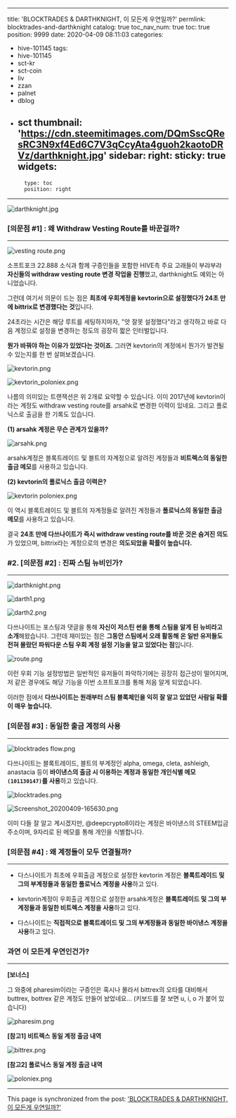 
---
title: 'BLOCKTRADES & DARTHKNIGHT, 이 모든게 우연일까?'
permlink: blocktrades-and-darthknight
catalog: true
toc_nav_num: true
toc: true
position: 9999
date: 2020-04-09 08:11:03
categories:
- hive-101145
tags:
- hive-101145
- sct-kr
- sct-coin
- liv
- zzan
- palnet
- dblog
- sct
thumbnail: 'https://cdn.steemitimages.com/DQmSscQResRC3N9xf4Ed6C7V3qCcyAta4guoh2kaotoDRVz/darthknight.jpg'
sidebar:
    right:
        sticky: true
widgets:
    -
        type: toc
        position: right
---


![darthknight.jpg](https://cdn.steemitimages.com/DQmSscQResRC3N9xf4Ed6C7V3qCcyAta4guoh2kaotoDRVz/darthknight.jpg)


### [의문점 #1] : 왜 Withdraw Vesting Route를 바꾼걸까?
---
![vesting route.png](https://cdn.steemitimages.com/DQmPRpVUvLtH2XXvausdcGvL75k1D6C9k3UTtsJFBjsrn99/vesting%20route.png)

소프트포크 22.888 소식과 함께 구증인들을 포함한 HIVE측 주요 고래들이 부랴부랴 **자신들의 withdraw vesting route 변경 작업을 진행**했고, darthknight도 예외는 아니었습니다. 

그런데 여기서 의문이 드는 점은 **최초에 우회계정을 kevtorin으로 설정했다가 24초 만에 bittrix로 변경했다는 것**입니다. 

24초라는 시간은 해당 루트를 세팅하지마자, "앗 잘못 설정했다"라고 생각하고 바로 다음 계정으로 설정을 변경하는 정도의 굉장히 짧은 인터벌입니다.

**뭔가 바꿔야 하는 이유가 있었다는 것이죠.** 그러면 kevtorin의 계정에서 뭔가가 발견될 수 있는지를 한 번 살펴보겠습니다.

![kevtorin.png](https://cdn.steemitimages.com/DQmXNLz6aRjMNz9WUmgKQF6m1bZoEiiC4NsXxvyPiiUPARg/kevtorin.png) 

![kevtorin_poloniex.png](https://cdn.steemitimages.com/DQmPfJDjdnmGT9vBr3xbWhGfEyhcPTXGNXnZVa52m6zqZ1y/kevtorin_poloniex.png)

나름의 의미있는 트랜잭션은 위 2개로 요약할 수 있습니다. 이미 2017년에 kevtorin이라는 계정도 withdraw vesting route를 arsahk로 변경한 이력이 있네요. 그리고 폴로닉스로 출금을 한 기록도 있습니다.

**(1) arsahk 계정은 무슨 관계가 있을까?**

![arsahk.png](https://cdn.steemitimages.com/DQmaSVjfCLpxfgPKpDN6MMqTg6Hifd1YQmyUdaqeZAMWBAg/arsahk.png)

arsahk계정은 블록트레이드 및 블트의 자계정으로 알려진 계정들과 **비트렉스의 동일한 출금 메모**를 사용하고 있습니다.

**(2) kevtorin의 폴로닉스 출금 이력은?**

![kevtorin poloniex.png](https://cdn.steemitimages.com/DQmTndHt7H82PwGWvkoL5WgVEab4z6fMDD5AJBYe9BzDyMs/kevtorin%20poloniex.png)

이 역시 블록트레이드 및 블트의 자계정들로 알려진 계정들과 **폴로닉스의 동일한 출금 메모**를 사용하고 있습니다.

결국 **24초 만에 다쓰나이트가 즉시 withdraw vesting route를 바꾼 것은 숨겨진 의도**가 있었으며, bittrix라는 계정으로의 변경은 **의도되었을 확률이 높습니다.** 

### #2. [의문점 #2] : 진짜 스팀 뉴비인가?
---
![darthknight.png](https://cdn.steemitimages.com/DQmREpnv5KmsJ5pZzJvoQZvvjj7cg9oCfwpqDLteMcE9cJd/darthknight.png)

![darth1.png](https://cdn.steemitimages.com/DQmaNr3cau5cHr9x3nXMi1XftR9ShzXR7cE6m4cwxeueZnh/darth1.png)

![darth2.png](https://cdn.steemitimages.com/DQmUdHxfzXFTXgRudx6QNKJtMVW4iuQ58f5A1NpRQGBLm3a/darth2.png)

다쓰나이트는 포스팅과 댓글을 통해 **자신이 저스틴 썬을 통해 스팀을 알게 된 뉴비라고 소개**해왔습니다. 그런데 재미있는 점은 **그동안 스팀에서 오래 활동해 온 일반 유저들도 전혀 몰랐던 파워다운 스팀 우회 계정 설정 기능을 알고 있었다는 점**입니다.

![route.png](https://cdn.steemitimages.com/DQmdtEhxKw9cKcRKXo1DtaGtACVND4ALLnmaGHNCkLe2yz6/route.png)

이런 우회 기능 설정방법은 일반적인 유저들이 파악하기에는 굉장히 접근성이 떨어지며, 저 같은 경우에도 해당 기능을 이번 소프트포크를 통해 처음 알게 되었습니다.

이러한 점에서 **다쓰나이트는 원래부터 스팀 블록체인을 익히 잘 알고 있었던 사람일 확률이 매우 높습니다.**

### [의문점 #3] : 동일한 출금 계정의 사용
---

![blocktrades flow.png](https://cdn.steemitimages.com/DQmYfcNp1tLnKCpskuXP5NJtesmc6BV5AkdVGxWJ89Nnub5/blocktrades%20flow.png)

다쓰나이트는 블록트레이드, 블트의 부계정인 alpha, omega, cleta, ashleigh, anastacia 등이 **바이낸스의 출금 시 이용하는 계정과 동일한 개인식별 메모`(101130147)`를 사용**하고 있습니다. 

![blocktrades.png](https://cdn.steemitimages.com/DQmbUUDAzPBo8qJiJ9ap3rycoRsZGQ7d4pfYSpkMGghaCMB/blocktrades.png)

![Screenshot_20200409-165630.png](https://cdn.steemitimages.com/DQmWfvwJJ61kQSaPdQf4unwrJa1wJEvqJgNJrdha5tYpUXY/Screenshot_20200409-165630.png)

이미 다들 잘 알고 계시겠지만, @deepcrypto8이라는 계정은 바이낸스의 STEEM입금 주소이며, 9자리로 된 메모를 통해 개인을 식별합니다. 

### [의문점 #4] : 왜 계정들이 모두 연결될까?
---

- 다스나이트가 최초에 우회출금 계정으로 설정한 kevtorin 계정은 **블록트레이드 및 그의 부계정들과 동일한 폴로닉스 계정을 사용**하고 있다.

- kevtorin계정이 우회출금 계정으로 설정한 arsahk계정은 **블록트레이드 및 그의 부계정들과 동일한 비트렉스 계정을 사용**하고 있다.

- 다스나이트는 **직접적으로 블록트레이드 및 그의 부계정들과 동일한 바이낸스 계정을 사용**하고 있다.


### 과연 이 모든게 우연인건가?

---

**[보너스]**

그 와중에 pharesim이라는 구증인은 혹시나 몰라서 bittrex의 오타를 대비해서 buttrex, bottrex 같은 계정도 만들어 놨었네요... (키보드를 잘 보면 u, i, o 가 붙어 있습니다)

![pharesim.png](https://cdn.steemitimages.com/DQmXctzg5jYuwRFod7Ufxqj51qn6CFLhmnpuj2jSvZRzncu/pharesim.png)


**[참고1] 비트렉스 동일 계정 출금 내역**

![bittrex.png](https://cdn.steemitimages.com/DQmbXVNcAgWG56S2sZTMmzKrbWDAdHXwe2M8UKANuN58qio/bittrex.png)


**[참고2] 폴로닉스 동일 계정 출금 내역**

![poloniex.png](https://cdn.steemitimages.com/DQmVNyhjBPHG4W8wkFfZf4bmmNcBHJ1DFPHnruTxysxuKrr/poloniex.png)

- - -

This page is synchronized from the post: ['BLOCKTRADES & DARTHKNIGHT, 이 모든게 우연일까?'](https://steemit.com/@donekim/blocktrades-and-darthknight)
